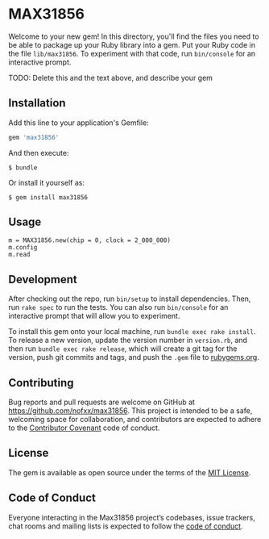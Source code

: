 # MAX31856

Welcome to your new gem! In this directory, you'll find the files you need to be able to package up your Ruby library into a gem. Put your Ruby code in the file `lib/max31856`. To experiment with that code, run `bin/console` for an interactive prompt.

TODO: Delete this and the text above, and describe your gem

## Installation

Add this line to your application's Gemfile:

```ruby
gem 'max31856'
```

And then execute:

    $ bundle

Or install it yourself as:

    $ gem install max31856

## Usage

    m = MAX31856.new(chip = 0, clock = 2_000_000)
    m.config
    m.read

## Development

After checking out the repo, run `bin/setup` to install dependencies. Then, run `rake spec` to run the tests. You can also run `bin/console` for an interactive prompt that will allow you to experiment.

To install this gem onto your local machine, run `bundle exec rake install`. To release a new version, update the version number in `version.rb`, and then run `bundle exec rake release`, which will create a git tag for the version, push git commits and tags, and push the `.gem` file to [rubygems.org](https://rubygems.org).

## Contributing

Bug reports and pull requests are welcome on GitHub at https://github.com/nofxx/max31856. This project is intended to be a safe, welcoming space for collaboration, and contributors are expected to adhere to the [Contributor Covenant](http://contributor-covenant.org) code of conduct.

## License

The gem is available as open source under the terms of the [MIT License](https://opensource.org/licenses/MIT).

## Code of Conduct

Everyone interacting in the Max31856 project’s codebases, issue trackers, chat rooms and mailing lists is expected to follow the [code of conduct](https://github.com/nofxx/max31856/blob/master/CODE_OF_CONDUCT.md).
